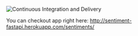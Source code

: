![Continuous Integration and Delivery](https://github.com/piotrbelda/fastapi-sentiment/workflows/Continuous%20Integration%20and%20Delivery/badge.svg?branch=main)

You can checkout app right here: http://sentiment-fastapi.herokuapp.com/sentiments/